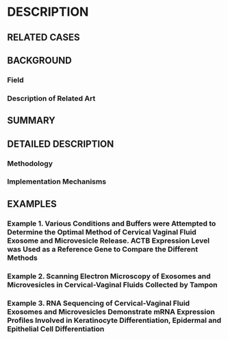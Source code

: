 # DESCRIPTION

## RELATED CASES

## BACKGROUND

### Field

### Description of Related Art

## SUMMARY

## DETAILED DESCRIPTION

### Methodology

### Implementation Mechanisms

## EXAMPLES

### Example 1. Various Conditions and Buffers were Attempted to Determine the Optimal Method of Cervical Vaginal Fluid Exosome and Microvesicle Release. ACTB Expression Level was Used as a Reference Gene to Compare the Different Methods

### Example 2. Scanning Electron Microscopy of Exosomes and Microvesicles in Cervical-Vaginal Fluids Collected by Tampon

### Example 3. RNA Sequencing of Cervical-Vaginal Fluid Exosomes and Microvesicles Demonstrate mRNA Expression Profiles Involved in Keratinocyte Differentiation, Epidermal and Epithelial Cell Differentiation


